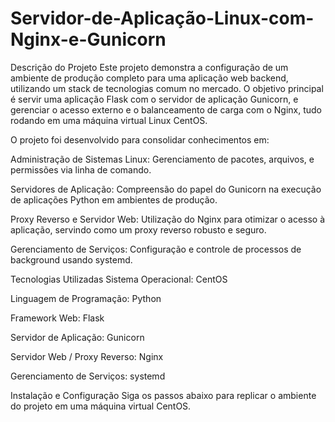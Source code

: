 # Servidor-de-Aplicação-Linux-com-Nginx-e-Gunicorn
Descrição do Projeto
Este projeto demonstra a configuração de um ambiente de produção completo para uma aplicação web backend, utilizando um stack de tecnologias comum no mercado. O objetivo principal é servir uma aplicação Flask com o servidor de aplicação Gunicorn, e gerenciar o acesso externo e o balanceamento de carga com o Nginx, tudo rodando em uma máquina virtual Linux CentOS.

O projeto foi desenvolvido para consolidar conhecimentos em:

Administração de Sistemas Linux: Gerenciamento de pacotes, arquivos, e permissões via linha de comando.

Servidores de Aplicação: Compreensão do papel do Gunicorn na execução de aplicações Python em ambientes de produção.

Proxy Reverso e Servidor Web: Utilização do Nginx para otimizar o acesso à aplicação, servindo como um proxy reverso robusto e seguro.

Gerenciamento de Serviços: Configuração e controle de processos de background usando systemd.

Tecnologias Utilizadas
Sistema Operacional: CentOS

Linguagem de Programação: Python

Framework Web: Flask

Servidor de Aplicação: Gunicorn

Servidor Web / Proxy Reverso: Nginx

Gerenciamento de Serviços: systemd

Instalação e Configuração
Siga os passos abaixo para replicar o ambiente do projeto em uma máquina virtual CentOS.
